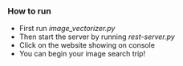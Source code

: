 ### How to run
- First run  *image_vectorizer.py*
- Then start the server by running *rest-server.py*
- Click on the website showing on console
- You can begin your image search trip!